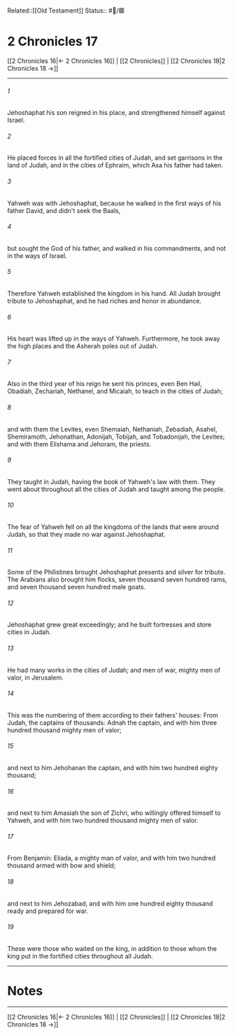 Related::[[Old Testament]]
Status:: #📖/🟥
# 2 Chronicles 17

[[2 Chronicles 16|← 2 Chronicles 16]] | [[2 Chronicles]] | [[2 Chronicles 18|2 Chronicles 18 →]]
***



###### 1 
Jehoshaphat his son reigned in his place, and strengthened himself against Israel. 

###### 2 
He placed forces in all the fortified cities of Judah, and set garrisons in the land of Judah, and in the cities of Ephraim, which Asa his father had taken. 

###### 3 
Yahweh was with Jehoshaphat, because he walked in the first ways of his father David, and didn't seek the Baals, 

###### 4 
but sought the God of his father, and walked in his commandments, and not in the ways of Israel. 

###### 5 
Therefore Yahweh established the kingdom in his hand. All Judah brought tribute to Jehoshaphat, and he had riches and honor in abundance. 

###### 6 
His heart was lifted up in the ways of Yahweh. Furthermore, he took away the high places and the Asherah poles out of Judah. 

###### 7 
Also in the third year of his reign he sent his princes, even Ben Hail, Obadiah, Zechariah, Nethanel, and Micaiah, to teach in the cities of Judah; 

###### 8 
and with them the Levites, even Shemaiah, Nethaniah, Zebadiah, Asahel, Shemiramoth, Jehonathan, Adonijah, Tobijah, and Tobadonijah, the Levites; and with them Elishama and Jehoram, the priests. 

###### 9 
They taught in Judah, having the book of Yahweh's law with them. They went about throughout all the cities of Judah and taught among the people. 

###### 10 
The fear of Yahweh fell on all the kingdoms of the lands that were around Judah, so that they made no war against Jehoshaphat. 

###### 11 
Some of the Philistines brought Jehoshaphat presents and silver for tribute. The Arabians also brought him flocks, seven thousand seven hundred rams, and seven thousand seven hundred male goats. 

###### 12 
Jehoshaphat grew great exceedingly; and he built fortresses and store cities in Judah. 

###### 13 
He had many works in the cities of Judah; and men of war, mighty men of valor, in Jerusalem. 

###### 14 
This was the numbering of them according to their fathers' houses: From Judah, the captains of thousands: Adnah the captain, and with him three hundred thousand mighty men of valor; 

###### 15 
and next to him Jehohanan the captain, and with him two hundred eighty thousand; 

###### 16 
and next to him Amasiah the son of Zichri, who willingly offered himself to Yahweh, and with him two hundred thousand mighty men of valor. 

###### 17 
From Benjamin: Eliada, a mighty man of valor, and with him two hundred thousand armed with bow and shield; 

###### 18 
and next to him Jehozabad, and with him one hundred eighty thousand ready and prepared for war. 

###### 19 
These were those who waited on the king, in addition to those whom the king put in the fortified cities throughout all Judah.

---
# Notes


***
[[2 Chronicles 16|← 2 Chronicles 16]] | [[2 Chronicles]] | [[2 Chronicles 18|2 Chronicles 18 →]]
